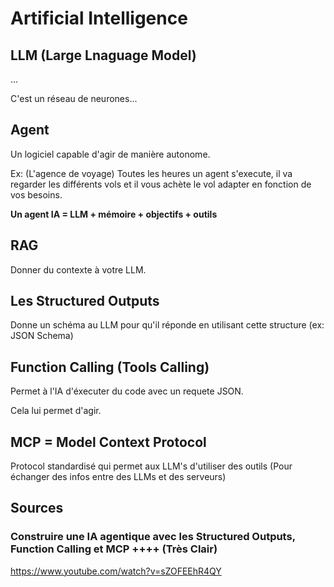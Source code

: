 # Artificial Intelligence

## LLM (Large Lnaguage Model)

...

C'est un réseau de neurones...

## Agent

Un logiciel capable d'agir de manière autonome.

Ex: (L'agence de voyage) Toutes les heures un agent s'execute, il va regarder les différents vols et il vous achète le vol adapter en fonction de vos besoins.


__Un agent IA = LLM + mémoire + objectifs + outils__

## RAG

Donner du contexte à votre LLM.


## Les Structured Outputs

Donne un schéma au LLM pour qu'il réponde en utilisant cette structure (ex: JSON Schema)


## Function Calling (Tools Calling)

Permet à l'IA d'éxecuter du code avec un requete JSON.

Cela lui permet d'agir.


## MCP = Model Context Protocol

Protocol standardisé qui permet aux LLM's d'utiliser des outils (Pour échanger des infos entre des LLMs et des serveurs)



## Sources


### Construire une IA agentique avec les Structured Outputs, Function Calling et MCP ++++ (Très Clair)


https://www.youtube.com/watch?v=sZOFEEhR4QY
